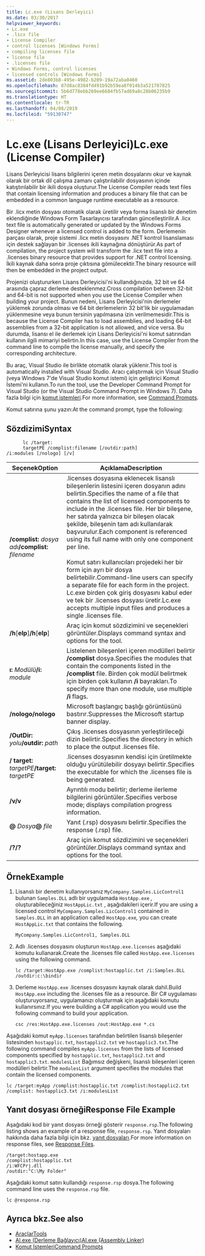 ```yaml
---
title: Lc.exe (Lisans Derleyici)
ms.date: 03/30/2017
helpviewer_keywords:
- Lc.exe
- .licx file
- License Compiler
- control licenses [Windows Forms]
- compiling licenses file
- license file
- .licenses file
- Windows Forms, control licenses
- licensed controls [Windows Forms]
ms.assetid: 2de803b8-495e-4982-b209-19a72aba0460
ms.openlocfilehash: 87d8ac8384fd491b92b59ea8f014b3a521707825
ms.sourcegitcommit: 5b6d778ebb269ee6684fb57ad69a8c28b06235b9
ms.translationtype: HT
ms.contentlocale: tr-TR
ms.lasthandoff: 04/08/2019
ms.locfileid: "59130747"
---
```

# <a name="lcexe-license-compiler"></a><span data-ttu-id="5a58c-102">Lc.exe (Lisans Derleyici)</span><span class="sxs-lookup"><span data-stu-id="5a58c-102">Lc.exe (License Compiler)</span></span>
<span data-ttu-id="5a58c-103">Lisans Derleyicisi lisans bilgilerini içeren metin dosyalarını okur ve kaynak olarak bir ortak dil çalışma zamanı çalıştırılabilir dosyasının içinde katıştırılabilir bir ikili dosya oluşturur.</span><span class="sxs-lookup"><span data-stu-id="5a58c-103">The License Compiler reads text files that contain licensing information and produces a binary file that can be embedded in a common language runtime executable as a resource.</span></span>  
  
 <span data-ttu-id="5a58c-104">Bir .licx metin dosyası otomatik olarak üretilir veya forma lisanslı bir denetim eklendiğinde Windows Form Tasarlayıcısı tarafından güncelleştirilir.</span><span class="sxs-lookup"><span data-stu-id="5a58c-104">A .licx text file is automatically generated or updated by the Windows Forms Designer whenever a licensed control is added to the form.</span></span> <span data-ttu-id="5a58c-105">Derlemenin parçası olarak, proje sistemi .licx metin dosyasını .NET kontrol lisanslaması için destek sağlayan bir .licenses ikili kaynağına dönüştürür.</span><span class="sxs-lookup"><span data-stu-id="5a58c-105">As part of compilation, the project system will transform the .licx text file into a .licenses binary resource that provides support for .NET control licensing.</span></span> <span data-ttu-id="5a58c-106">İkili kaynak daha sonra proje çıktısına gömülecektir.</span><span class="sxs-lookup"><span data-stu-id="5a58c-106">The binary resource will then be embedded in the project output.</span></span>  
  
 <span data-ttu-id="5a58c-107">Projenizi oluştururken Lisans Derleyicisi'ni kullandığınızda, 32 bit ve 64 arasında çapraz derleme desteklenmez.</span><span class="sxs-lookup"><span data-stu-id="5a58c-107">Cross compilation between 32-bit and 64-bit is not supported when you use the License Compiler when building your project.</span></span> <span data-ttu-id="5a58c-108">Bunun nedeni, Lisans Derleyicisi'nin derlemeler yüklemek zorunda olması ve 64 bit derlemelerin 32 bit'lik bir uygulamadan yüklenmesine veya bunun tersinin yapılmasına izin verilmemesidir.</span><span class="sxs-lookup"><span data-stu-id="5a58c-108">This is because the License Compiler has to load assemblies, and loading 64-bit assemblies from a 32-bit application is not allowed, and vice versa.</span></span> <span data-ttu-id="5a58c-109">Bu durumda, lisansı el ile derlemek için Lisans Derleyicisi'ni komut satırından kullanın ilgili mimariyi belirtin.</span><span class="sxs-lookup"><span data-stu-id="5a58c-109">In this case, use the License Compiler from the command line to compile the license manually, and specify the corresponding architecture.</span></span>  
  
 <span data-ttu-id="5a58c-110">Bu araç, Visual Studio ile birlikte otomatik olarak yüklenir.</span><span class="sxs-lookup"><span data-stu-id="5a58c-110">This tool is automatically installed with Visual Studio.</span></span> <span data-ttu-id="5a58c-111">Aracı çalıştırmak için Visual Studio (veya Windows 7'de Visual Studio komut istemi) için geliştirici Komut İstemi'ni kullanın.</span><span class="sxs-lookup"><span data-stu-id="5a58c-111">To run the tool, use the Developer Command Prompt for Visual Studio (or the Visual Studio Command Prompt in Windows 7).</span></span> <span data-ttu-id="5a58c-112">Daha fazla bilgi için [komut istemleri](../../../docs/framework/tools/developer-command-prompt-for-vs.md).</span><span class="sxs-lookup"><span data-stu-id="5a58c-112">For more information, see [Command Prompts](../../../docs/framework/tools/developer-command-prompt-for-vs.md).</span></span>  
  
 <span data-ttu-id="5a58c-113">Komut satırına şunu yazın:</span><span class="sxs-lookup"><span data-stu-id="5a58c-113">At the command prompt, type the following:</span></span>  
  
## <a name="syntax"></a><span data-ttu-id="5a58c-114">Sözdizimi</span><span class="sxs-lookup"><span data-stu-id="5a58c-114">Syntax</span></span>  
  
```  
      lc /target:  
      targetPE /complist:filename [/outdir:path]  
/i:modules [/nologo] [/v]  
```  
  
|<span data-ttu-id="5a58c-115">Seçenek</span><span class="sxs-lookup"><span data-stu-id="5a58c-115">Option</span></span>|<span data-ttu-id="5a58c-116">Açıklama</span><span class="sxs-lookup"><span data-stu-id="5a58c-116">Description</span></span>|  
|------------|-----------------|  
|<span data-ttu-id="5a58c-117">**/complist:** *dosya adı*</span><span class="sxs-lookup"><span data-stu-id="5a58c-117">**/complist:** *filename*</span></span>|<span data-ttu-id="5a58c-118">.licenses dosyasına eklenecek lisanslı bileşenlerin listesini içeren dosyanın adını belirtin.</span><span class="sxs-lookup"><span data-stu-id="5a58c-118">Specifies the name of a file that contains the list of licensed components to include in the .licenses file.</span></span> <span data-ttu-id="5a58c-119">Her bir bileşene, her satırda yalnızca bir bileşen olacak şekilde, bileşenin tam adı kullanılarak başvurulur.</span><span class="sxs-lookup"><span data-stu-id="5a58c-119">Each component is referenced using its full name with only one component per line.</span></span><br /><br /> <span data-ttu-id="5a58c-120">Komut satırı kullanıcıları projedeki her bir form için ayrı bir dosya belirtebilir.</span><span class="sxs-lookup"><span data-stu-id="5a58c-120">Command-line users can specify a separate file for each form in the project.</span></span> <span data-ttu-id="5a58c-121">Lc.exe birden çok giriş dosyasını kabul eder ve tek bir .licenses dosyası üretir.</span><span class="sxs-lookup"><span data-stu-id="5a58c-121">Lc.exe accepts multiple input files and produces a single .licenses file.</span></span>|  
|<span data-ttu-id="5a58c-122">**/h**[**elp**]</span><span class="sxs-lookup"><span data-stu-id="5a58c-122">**/h**[**elp**]</span></span>|<span data-ttu-id="5a58c-123">Araç için komut sözdizimini ve seçenekleri görüntüler.</span><span class="sxs-lookup"><span data-stu-id="5a58c-123">Displays command syntax and options for the tool.</span></span>|  
|<span data-ttu-id="5a58c-124">**ı:** *Modülü*</span><span class="sxs-lookup"><span data-stu-id="5a58c-124">**/i:** *module*</span></span>|<span data-ttu-id="5a58c-125">Listelenen bileşenleri içeren modülleri belirtir **/complist** dosya.</span><span class="sxs-lookup"><span data-stu-id="5a58c-125">Specifies the modules that contain the components listed in the **/complist** file.</span></span> <span data-ttu-id="5a58c-126">Birden çok modül belirtmek için birden çok kullanın **/i** bayrakları.</span><span class="sxs-lookup"><span data-stu-id="5a58c-126">To specify more than one module, use multiple **/i** flags.</span></span>|  
|**<span data-ttu-id="5a58c-127">/nologo</span><span class="sxs-lookup"><span data-stu-id="5a58c-127">/nologo</span></span>**|<span data-ttu-id="5a58c-128">Microsoft başlangıç başlığı görüntüsünü bastırır.</span><span class="sxs-lookup"><span data-stu-id="5a58c-128">Suppresses the Microsoft startup banner display.</span></span>|  
|<span data-ttu-id="5a58c-129">**/OutDir:** *yolu*</span><span class="sxs-lookup"><span data-stu-id="5a58c-129">**/outdir:** *path*</span></span>|<span data-ttu-id="5a58c-130">Çıkış .licenses dosyasının yerleştirileceği dizin belirtir.</span><span class="sxs-lookup"><span data-stu-id="5a58c-130">Specifies the directory in which to place the output .licenses file.</span></span>|  
|<span data-ttu-id="5a58c-131">**/ target:** *targetPE*</span><span class="sxs-lookup"><span data-stu-id="5a58c-131">**/target:** *targetPE*</span></span>|<span data-ttu-id="5a58c-132">.licenses dosyasının kendisi için üretilmekte olduğu yürütülebilir dosyayı belirtir.</span><span class="sxs-lookup"><span data-stu-id="5a58c-132">Specifies the executable for which the .licenses file is being generated.</span></span>|  
|**<span data-ttu-id="5a58c-133">/v</span><span class="sxs-lookup"><span data-stu-id="5a58c-133">/v</span></span>**|<span data-ttu-id="5a58c-134">Ayrıntılı modu belirtir; derleme ilerleme bilgilerini görüntüler.</span><span class="sxs-lookup"><span data-stu-id="5a58c-134">Specifies verbose mode; displays compilation progress information.</span></span>|  
|<span data-ttu-id="5a58c-135">**@** *Dosya*</span><span class="sxs-lookup"><span data-stu-id="5a58c-135">**@** *file*</span></span>|<span data-ttu-id="5a58c-136">Yanıt (.rsp) dosyasını belirtir.</span><span class="sxs-lookup"><span data-stu-id="5a58c-136">Specifies the response (.rsp) file.</span></span>|  
|**<span data-ttu-id="5a58c-137">/?</span><span class="sxs-lookup"><span data-stu-id="5a58c-137">/?</span></span>**|<span data-ttu-id="5a58c-138">Araç için komut sözdizimini ve seçenekleri görüntüler.</span><span class="sxs-lookup"><span data-stu-id="5a58c-138">Displays command syntax and options for the tool.</span></span>|  
  
## <a name="example"></a><span data-ttu-id="5a58c-139">Örnek</span><span class="sxs-lookup"><span data-stu-id="5a58c-139">Example</span></span>  
  
1.  <span data-ttu-id="5a58c-140">Lisanslı bir denetim kullanıyorsanız `MyCompany.Samples.LicControl1` bulunan `Samples.DLL` adlı bir uygulamada `HostApp.exe` *,* oluşturabileceğiniz `HostAppLic.txt` , aşağıdakileri içerir.</span><span class="sxs-lookup"><span data-stu-id="5a58c-140">If you are using a licensed control `MyCompany.Samples.LicControl1` contained in `Samples.DLL` in an application called `HostApp.exe`*,* you can create `HostAppLic.txt` that contains the following.</span></span>  
  
    ```  
    MyCompany.Samples.LicControl1, Samples.DLL  
    ```  
  
2.  <span data-ttu-id="5a58c-141">Adlı .licenses dosyasını oluşturun `HostApp.exe.licenses` aşağıdaki komutu kullanarak.</span><span class="sxs-lookup"><span data-stu-id="5a58c-141">Create the .licenses file called `HostApp.exe.licenses` using the following command.</span></span>  
  
    ```  
    lc /target:HostApp.exe /complist:hostapplic.txt /i:Samples.DLL /outdir:c:\bindir  
    ```  
  
3.  <span data-ttu-id="5a58c-142">Derleme `HostApp.exe` .licenses dosyasını kaynak olarak dahil.</span><span class="sxs-lookup"><span data-stu-id="5a58c-142">Build `HostApp.exe` including the .licenses file as a resource.</span></span> <span data-ttu-id="5a58c-143">Bir C# uygulaması oluşturuyorsanız, uygulamanızı oluşturmak için aşağıdaki komutu kullanırsınız.</span><span class="sxs-lookup"><span data-stu-id="5a58c-143">If you were building a C# application you would use the following command to build your application.</span></span>  
  
    ```  
    csc /res:HostApp.exe.licenses /out:HostApp.exe *.cs  
    ```  
  
 <span data-ttu-id="5a58c-144">Aşağıdaki komut `myApp.licenses` tarafından belirtilen lisanslı bileşenler listesinden `hostapplic.txt`, `hostapplic2.txt` ve `hostapplic3.txt`.</span><span class="sxs-lookup"><span data-stu-id="5a58c-144">The following command compiles `myApp.licenses` from the lists of licensed components specified by `hostapplic.txt`, `hostapplic2.txt` and `hostapplic3.txt`.</span></span> <span data-ttu-id="5a58c-145">`modulesList` Bağımsız değişkeni, lisanslı bileşenleri içeren modülleri belirtir.</span><span class="sxs-lookup"><span data-stu-id="5a58c-145">The `modulesList` argument specifies the modules that contain the licensed components.</span></span>  
  
```  
lc /target:myApp /complist:hostapplic.txt /complist:hostapplic2.txt /complist: hostapplic3.txt /i:modulesList  
```  
  
## <a name="response-file-example"></a><span data-ttu-id="5a58c-146">Yanıt dosyası örneği</span><span class="sxs-lookup"><span data-stu-id="5a58c-146">Response File Example</span></span>  
 <span data-ttu-id="5a58c-147">Aşağıdaki kod bir yanıt dosyası örneği gösterir `response.rsp`.</span><span class="sxs-lookup"><span data-stu-id="5a58c-147">The following listing shows an example of a response file, `response.rsp`.</span></span> <span data-ttu-id="5a58c-148">Yanıt dosyaları hakkında daha fazla bilgi için bkz. [yanıt dosyaları](/visualstudio/msbuild/msbuild-response-files).</span><span class="sxs-lookup"><span data-stu-id="5a58c-148">For more information on response files, see [Response Files](/visualstudio/msbuild/msbuild-response-files).</span></span>  
  
```  
/target:hostapp.exe  
/complist:hostapplic.txt   
/i:WFCPrj.dll   
/outdir:"C:\My Folder"  
```  
  
 <span data-ttu-id="5a58c-149">Aşağıdaki komut satırı kullandığı `response.rsp` dosya.</span><span class="sxs-lookup"><span data-stu-id="5a58c-149">The following command line uses the `response.rsp` file.</span></span>  
  
```  
lc @response.rsp  
```  
  
## <a name="see-also"></a><span data-ttu-id="5a58c-150">Ayrıca bkz.</span><span class="sxs-lookup"><span data-stu-id="5a58c-150">See also</span></span>

- [<span data-ttu-id="5a58c-151">Araçlar</span><span class="sxs-lookup"><span data-stu-id="5a58c-151">Tools</span></span>](../../../docs/framework/tools/index.md)
- [<span data-ttu-id="5a58c-152">Al.exe (Derleme Bağlayıcı)</span><span class="sxs-lookup"><span data-stu-id="5a58c-152">Al.exe (Assembly Linker)</span></span>](../../../docs/framework/tools/al-exe-assembly-linker.md)
- [<span data-ttu-id="5a58c-153">Komut İstemleri</span><span class="sxs-lookup"><span data-stu-id="5a58c-153">Command Prompts</span></span>](../../../docs/framework/tools/developer-command-prompt-for-vs.md)
